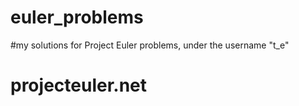 # euler_problems
#my solutions for Project Euler problems, under the username "t_e"
# projecteuler.net
